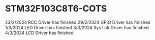 # STM32F103C8T6-COTS
23/2/2024 RCC Driver has finished
29/2/2024 GPIO Driver has finished
1/3/2024 LED Driver has finished
3/3/2024 SysTick Driver has finished
4/3/2024 LCD Driver has finished